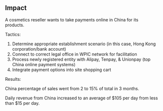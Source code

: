 ## Impact

A cosmetics reseller wants to take payments online in China for its products.

Tactics:

1.  Determine appropriate establishment scenario (in this case, Hong Kong corporation/bank account)
2.  Connect to correct legal office in WPIC network for facilitation
3.  Process newly registered entity with Alipay, Tenpay, & Unionpay (top China online payment systems)
4.  Integrate payment options into site shopping cart

Results:

China percentage of sales went from 2 to 15% of total in 3 months.

Daily revenue from China increased to an average of $105 per day from less than $15 per day.